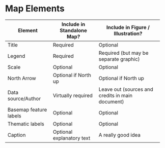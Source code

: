 # Map Elements

| Element                | Include in Standalone Map? | Include in Figure / Illustration?                |
|------------------------|----------------------------|--------------------------------------------------|
| Title                  | Required                   | Optional                                         |
| Legend                 | Required                   | Required (but may be separate graphic)           |
| Scale                  | Optional                   | Optional                                         |
| North Arrow            | Optional if North up       | Optional if North up                             |
| Data source/Author     | Virtually required         | Leave out (sources and credits in main document) |
| Basemap feature labels | Optional                   | Optional                                         |
| Thematic labels        | Optional                   | Optional                                         |
| Caption                | Optional explanatory text  | A really good idea                               |
